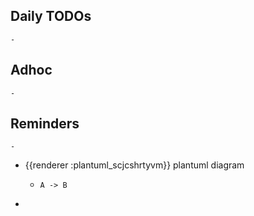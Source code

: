 ## Daily TODOs
	-
## Adhoc
	-
## Reminders
	-
- {{renderer :plantuml_scjcshrtyvm}} plantuml diagram
	- ```plantuml 
	  A -> B
	  ```
-